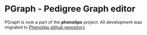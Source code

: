 PGraph - Pedigree Graph editor
====================

PGraph is now a part of the **phenotips** project. All development was migrated to [Phenotips github repository](https://github.com/phenotips/phenotips)
